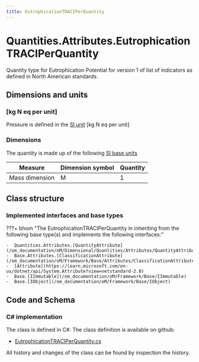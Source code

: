 ```yaml
---
title: EutrophicationTRACIPerQuantity
---
```


# Quantities.Attributes.EutrophicationTRACIPerQuantity

Quantity type for Eutrophication Potential for version 1 of list of indicators as defined in North American standards.

## Dimensions and units

### [kg N eq per unit]

Pressure is defined in the [SI unit](https://bhom.xyz/documentation/BHoM_oM/BHoM-Units-conventions/) [kg N eq per unit]

### Dimensions

The quantity is made up of the following [SI base units](https://en.wikipedia.org/wiki/SI_base_unit)

| Measure        | Dimension symbol | Quantity |
|------------------|--------|----------|
| Mass dimension |  M  |1  |


## Class structure

### Implemented interfaces and base types

???+ bhom "The EutrophicationTRACIPerQuantity in inheriting from the following base type(s) and implements the following interfaces:"

    -  Quantities.Attributes.[QuantityAttribute](/om_documentation/oM/Dimensional/Quantities/Attributes/QuantityAttribute)
    -  Base.Attributes.[ClassificationAttribute](/om_documentation/oM/Framework/Base/Attributes/ClassificationAttribute)
    -  [Attribute](https://learn.microsoft.com/en-us/dotnet/api/System.Attribute?view=netstandard-2.0)
    -  Base.[IImmutable](/om_documentation/oM/Framework/Base/IImmutable)
    -  Base.[IObject](/om_documentation/oM/Framework/Base/IObject)




## Code and Schema

### C# implementation

The class is defined in C#. The class definition is available on github:

- [EutrophicationTRACIPerQuantity.cs](https://github.com/BHoM/BHoM/blob/develop/Quantities_oM/Attributes\EutrophicationTRACIPerQuantity.cs)

All history and changes of the class can be found by inspection the history.
